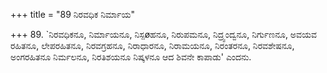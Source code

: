 +++
title = "89 ನಿರವಧಿಕ ನಿರ್ಮಾಯ"

+++
89. `ನಿರವಧಿಕನೂ, ನಿರ್ಮಾಯನೂ, ನಿಸ್ಪøಹನೂ, ನಿರುಪಮನೂ, ನಿದ್ರ್ವಂದ್ವನೂ, ನಿರ್ಗುಣನೂ, ಅವಯವ ರಹಿತನೂ, ಲೇಪರಹಿತನೂ, ನಿರವಗ್ರಹನೂ, ನಿರಾಧಾರನೂ, ನಿರಾಮಯನೂ, ನಿರಂತರನೂ, ನಿರವಶೇಷನೂ, ಅಂಗರಹಿತನೂ ನಿರ್ಮಲನೂ, ನಿರತಿಶಯನೂ ನಿಷ್ಕಳನೂ ಆದ ಶಿವನೇ ಕಾಪಾಡು' ಎಂದನು.